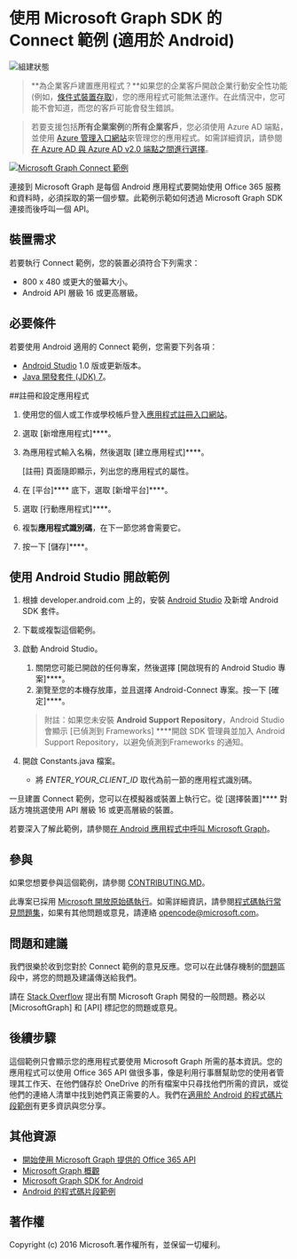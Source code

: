 # <a name="connect-sample-for-android-using-the-microsoft-graph-sdk"></a>使用 Microsoft Graph SDK 的 Connect 範例 (適用於 Android)

![組建狀態](https://ricalo.visualstudio.com/_apis/public/build/definitions/06256fa7-d8e5-4ca0-8639-7c00eb6f1fe9/6/badge "組建狀態")

> **為企業客戶建置應用程式？**如果您的企業客戶開啟企業行動安全性功能 (例如，<a href="https://azure.microsoft.com/en-us/documentation/articles/active-directory-conditional-access-device-policies/" target="_newtab">條件式裝置存取</a>)，您的應用程式可能無法運作。在此情況中，您可能不會知道，而您的客戶可能會發生錯誤。 

> 若要支援包括**所有企業案例**的**所有企業客戶**，您必須使用 Azure AD 端點，並使用 [Azure 管理入口網站](https://aka.ms/aadapplist)來管理您的應用程式。如需詳細資訊，請參閱 [在 Azure AD 與 Azure AD v2.0 端點之間進行選擇](https://graph.microsoft.io/docs/authorization/auth_overview#deciding-between-azure-ad-and-the-v2-authentication-endpoint)。

[![Microsoft Graph Connect 範例](/readme-images/O365-Android-Connect-video_play_icon.png)](https://www.youtube.com/watch?v=3IQIDFrqhY4 "按一下以查看執行中的範例")

連接到 Microsoft Graph 是每個 Android 應用程式要開始使用 Office 365 服務和資料時，必須採取的第一個步驟。此範例示範如何透過 Microsoft Graph SDK 連接而後呼叫一個 API。

## <a name="device-requirements"></a>裝置需求

若要執行 Connect 範例，您的裝置必須符合下列需求：

* 800 x 480 或更大的螢幕大小。
* Android API 層級 16 或更高層級。
 
## <a name="prerequisites"></a>必要條件

若要使用 Android 適用的 Connect 範例，您需要下列各項：

* [Android Studio](http://developer.android.com/sdk/index.html) 1.0 版或更新版本。
* [Java 開發套件 (JDK) 7](http://www.oracle.com/technetwork/java/javase/downloads/jdk7-downloads-1880260.html)。

<a name="register"></a>
##<a name="register-and-configure-the-app"></a>註冊和設定應用程式

1. 使用您的個人或工作或學校帳戶登入[應用程式註冊入口網站](https://apps.dev.microsoft.com/)。
2. 選取 [新增應用程式]****。
3. 為應用程式輸入名稱，然後選取 [建立應用程式]****。
    
    [註冊] 頁面隨即顯示，列出您的應用程式的屬性。
 
4. 在 [平台]**** 底下，選取 [新增平台]****。
5. 選取 [行動應用程式]****。
6. 複製**應用程式識別碼**，在下一節您將會需要它。
7. 按一下 [儲存]****。
  
## <a name="open-the-sample-using-android-studio"></a>使用 Android Studio 開啟範例

1. 根據 developer.android.com 上的[](http://developer.android.com/sdk/installing/adding-packages.html)，安裝 [Android Studio](http://developer.android.com/sdk/index.html) 及新增 Android SDK 套件。
2. 下載或複製這個範例。
3. 啟動 Android Studio。
    1. 關閉您可能已開啟的任何專案，然後選擇 [開啟現有的 Android Studio 專案]****。
    2. 瀏覽至您的本機存放庫，並且選擇 Android-Connect 專案。按一下 [確定]****。
    
    > 附註：如果您未安裝 **Android Support Repository**，Android Studio 會顯示 [已偵測到 Frameworks] ****開啟 SDK 管理員並加入 Android Support Repository，以避免偵測到Frameworks 的通知。
4. 開啟 Constants.java 檔案。
    * 將 *ENTER_YOUR_CLIENT_ID* 取代為前一節的應用程式識別碼。

一旦建置 Connect 範例，您可以在模擬器或裝置上執行它。從 [選擇裝置]**** 對話方塊挑選使用 API 層級 16 或更高層級的裝置。

若要深入了解此範例，請參閱[在 Android 應用程式中呼叫 Microsoft Graph](https://graph.microsoft.io/en-us/docs/platform/android)。

<a name="contributing"></a>
## <a name="contributing"></a>參與 ##

如果您想要參與這個範例，請參閱 [CONTRIBUTING.MD](/CONTRIBUTING.md)。

此專案已採用 [Microsoft 開放原始碼執行](https://opensource.microsoft.com/codeofconduct/)。如需詳細資訊，請參閱[程式碼執行常見問題集](https://opensource.microsoft.com/codeofconduct/faq/)，如果有其他問題或意見，請連絡 [opencode@microsoft.com](mailto:opencode@microsoft.com)。

## <a name="questions-and-comments"></a>問題和建議

我們很樂於收到您對於 Connect 範例的意見反應。您可以在此儲存機制的[問題](issues)區段中，將您的問題及建議傳送給我們。

請在 [Stack Overflow](http://stackoverflow.com/questions/tagged/MicrosoftGraph+API) 提出有關 Microsoft Graph 開發的一般問題。務必以 [MicrosoftGraph] 和 [API] 標記您的問題或意見。

## <a name="next-steps"></a>後續步驟

這個範例只會顯示您的應用程式要使用 Microsoft Graph 所需的基本資訊。您的應用程式可以使用 Office 365 API 做很多事，像是利用行事曆幫助您的使用者管理其工作天、在他們儲存於 OneDrive 的所有檔案中只尋找他們所需的資訊，或從他們的連絡人清單中找到她們真正需要的人。我們在[適用於 Android 的程式碼片段範例](../../../android-java-snippets-sample)有更多資訊與您分享。 
  
## <a name="additional-resources"></a>其他資源

* [開始使用 Microsoft Graph 提供的 Office 365 API](http://dev.office.com/getting-started/office365apis)
* [Microsoft Graph 概觀](http://graph.microsoft.io)
* [Microsoft Graph SDK for Android](../../../msgraph-sdk-android)
* [Android 的程式碼片段範例](../../../android-java-snippets-sample)

## <a name="copyright"></a>著作權
Copyright (c) 2016 Microsoft.著作權所有，並保留一切權利。
